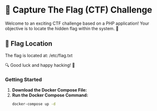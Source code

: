 # 🚩 Capture The Flag (CTF) Challenge

Welcome to an exciting CTF challenge based on a PHP application! Your objective is to locate the hidden flag within the system. 🏴

## 📍 Flag Location

The flag is located at: /etc/flag.txt


🔍 Good luck and happy hacking! 🎯


### Getting Started

1. **Download the Docker Compose File:**
2. **Run the Docker Compose Command:**
   ```bash
   docker-compose up -d

